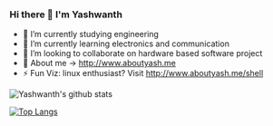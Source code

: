 ### Hi there 👋 I'm Yashwanth 


- 🔭 I’m currently studying engineering
- 🌱 I’m currently learning electronics and communication
- 🤝 I’m looking to collaborate on hardware based software project 
- 💬 About me -> http://www.aboutyash.me
- ⚡ Fun Viz: linux enthusiast? Visit http://www.aboutyash.me/shell

![Yashwanth's github stats](https://github-readme-stats.vercel.app/api?username=yash1th15)

[![Top Langs](https://github-readme-stats.vercel.app/api/top-langs/?username=yash1th15)](https://github.com/yash1th15/github-readme-stats)
